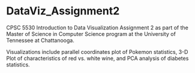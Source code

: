 # DataViz_Assignment2
CPSC 5530 Introduction to Data Visualization Assignment 2 as part of the Master of Science in Computer Science program at the University of Tennessee at Chattanooga. 

Visualizations include parallel coordinates plot of Pokemon statistics, 3-D Plot of characteristics of red vs. white wine, and PCA analysis of diabetes statistics. 
